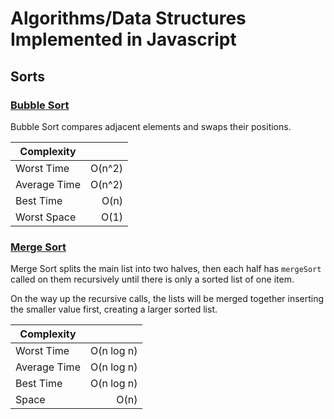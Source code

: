 # Algorithms/Data Structures Implemented in Javascript

## Sorts

### [Bubble Sort](sorts/bubblesort.js)
Bubble Sort compares adjacent elements and swaps their positions.

|    Complexity           |            |
|-------------------------|-----------:|
| Worst Time    | O(n^2) |
| Average Time  | O(n^2) |
| Best Time     | O(n) |
| Worst Space   | O(1) |


### [Merge Sort](sorts/mergesort.js)
Merge Sort splits the main list into two halves, then each half has `mergeSort` called on them recursively until there is only a sorted list of one item.

On the way up the recursive calls, the lists will be merged together inserting the smaller value first, creating a larger sorted list.

| Complexity              |            |
|-------------------------|-----------:|
| Worst Time              | O(n log n) |
| Average Time            | O(n log n) |
| Best Time               | O(n log n) |
| Space                   |       O(n) |